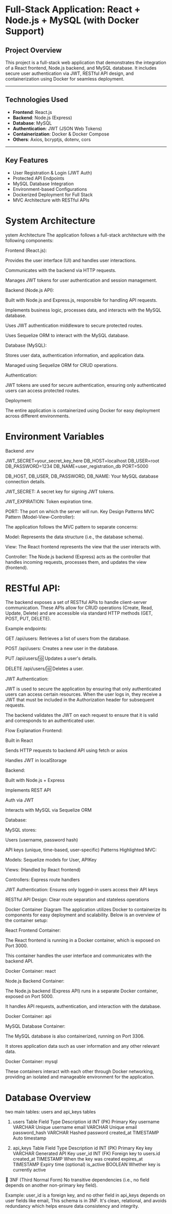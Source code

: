#  Full-Stack Application: React + Node.js + MySQL (with Docker Support)

##  Project Overview

This project is a full-stack web application that demonstrates the integration of a React frontend, Node.js backend, and MySQL database. It includes secure user authentication via JWT, RESTful API design, and containerization using Docker for seamless deployment.

---

## Technologies Used

- **Frontend**: React.js
- **Backend**: Node.js (Express)
- **Database**: MySQL
- **Authentication**: JWT (JSON Web Tokens)
- **Containerization**: Docker & Docker Compose
- **Others**: Axios, bcryptjs, dotenv, cors

---

## Key Features

- User Registration & Login (JWT Auth)
- Protected API Endpoints
- MySQL Database Integration
- Environment-based Configurations
- Dockerized Deployment for Full Stack
- MVC Architecture with RESTful APIs



# System Architecture
ystem Architecture
The application follows a full-stack architecture with the following components:

Frontend (React.js):

Provides the user interface (UI) and handles user interactions.

Communicates with the backend via HTTP requests.

Manages JWT tokens for user authentication and session management.

Backend (Node.js API):

Built with Node.js and Express.js, responsible for handling API requests.

Implements business logic, processes data, and interacts with the MySQL database.

Uses JWT authentication middleware to secure protected routes.

Uses Sequelize ORM to interact with the MySQL database.

Database (MySQL):

Stores user data, authentication information, and application data.

Managed using Sequelize ORM for CRUD operations.

Authentication:

JWT tokens are used for secure authentication, ensuring only authenticated users can access protected routes.

Deployment:

The entire application is containerized using Docker for easy deployment across different environments.
# Environment Variables
Backend .env

JWT_SECRET=your_secret_key_here
DB_HOST=localhost
DB_USER=root
DB_PASSWORD=1234
DB_NAME=user_registration_db
PORT=5000

DB_HOST, DB_USER, DB_PASSWORD, DB_NAME: Your MySQL database connection details.


JWT_SECRET: A secret key for signing JWT tokens.


JWT_EXPIRATION: Token expiration time.


PORT: The port on which the server will run.
Key Design Patterns
MVC Pattern (Model-View-Controller):


The application follows the MVC pattern to separate concerns:


Model: Represents the data structure (i.e., the database schema).


View: The React frontend represents the view that the user interacts with.


Controller: The Node.js backend (Express) acts as the controller that handles incoming requests, processes them, and updates the view (frontend).


# RESTful API:


The backend exposes a set of RESTful APIs to handle client-server communication. These APIs allow for CRUD operations (Create, Read, Update, Delete) and are accessible via standard HTTP methods (GET, POST, PUT, DELETE).


Example endpoints:


GET /api/users: Retrieves a list of users from the database.


POST /api/users: Creates a new user in the database.


PUT /api/users/:id: Updates a user's details.


DELETE /api/users/:id: Deletes a user.


JWT Authentication:


JWT is used to secure the application by ensuring that only authenticated users can access certain resources. When the user logs in, they receive a JWT that must be included in the Authorization header for subsequent requests.


The backend validates the JWT on each request to ensure that it is valid and corresponds to an authenticated user.


Flow Explanation
Frontend:


Built in React


Sends HTTP requests to backend API using fetch or axios


Handles JWT in localStorage


Backend:


Built with Node.js + Express


Implements REST API


Auth via JWT


Interacts with MySQL via Sequelize ORM


Database:


MySQL stores:


Users (username, password hash)


API keys (unique, time-based, user-specific)
Patterns Highlighted
MVC:


Models: Sequelize models for User, APIKey


Views: (Handled by React frontend)


Controllers: Express route handlers


JWT Authentication: Ensures only logged-in users access their API keys


RESTful API Design: Clear route separation and stateless operations

Docker Container Diagram
The application utilizes Docker to containerize its components for easy deployment and scalability. Below is an overview of the container setup:

React Frontend Container:

The React frontend is running in a Docker container, which is exposed on Port 3000.

This container handles the user interface and communicates with the backend API.

Docker Container: react

Node.js Backend Container:

The Node.js backend (Express API) runs in a separate Docker container, exposed on Port 5000.

It handles API requests, authentication, and interaction with the database.

Docker Container: api

MySQL Database Container:

The MySQL database is also containerized, running on Port 3306.

It stores application data such as user information and any other relevant data.

Docker Container: mysql

These containers interact with each other through Docker networking, providing an isolated and manageable environment for the application.

# Database Overview
 two main tables:
users and api_keys tables

 1. users Table
Field
Type
Description
id        INT (PK)  Primary Key
username  VARCHAR   Unique username
email     VARCHAR   Unique email
password_hash  VARCHAR   Hashed password
created_at   TIMESTAMP   Auto timestamp


 2. api_keys Table
Field      Type           Description
id         INT (PK)        Primary Key
key        VARCHAR         Generated API Key
user_id    INT (FK)       Foreign key to users.id
created_at TIMESTAMP      When the key was created
expires_at  TIMESTAMP     Expiry time (optional)
is_active   BOOLEAN        Whether key is currently active


🔹 3NF (Third Normal Form)
No transitive dependencies (i.e., no field depends on another non-primary key field).


Example: user_id is a foreign key, and no other field in api_keys depends on user fields like email,
This schema is in 3NF.
It's clean, relational, and avoids redundancy  which helps ensure data consistency and integrity.

